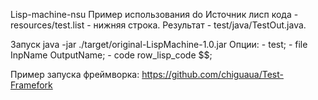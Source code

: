 Lisp-machine-nsu
Пример использования do Источник лисп кода - resources/test.list - нижняя строка.
                        Результат - test/java/TestOut.java.

Запуск  java -jar ./target/original-LispMachine-1.0.jar
    Опции: - test;
            - file InpName OutputName;
            - code row_lisp_code $$;
            
Пример запуска фреймворка:
    https://github.com/chiguaua/Test-Framefork
